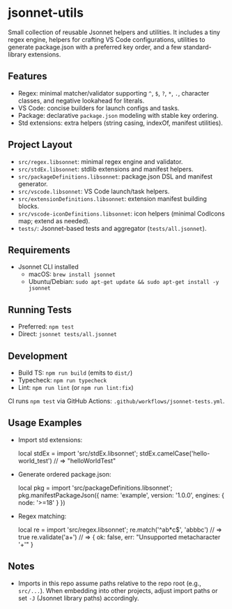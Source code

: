 jsonnet-utils
=============

Small collection of reusable Jsonnet helpers and utilities. It includes a tiny regex engine, helpers for crafting VS Code configurations, utilities to generate package.json with a preferred key order, and a few standard-library extensions.

Features
--------
- Regex: minimal matcher/validator supporting `^`, `$`, `?`, `*`, `.`, character classes, and negative lookahead for literals.
- VS Code: concise builders for launch configs and tasks.
- Package: declarative `package.json` modeling with stable key ordering.
- Std extensions: extra helpers (string casing, indexOf, manifest utilities).

Project Layout
--------------
- `src/regex.libsonnet`: minimal regex engine and validator.
- `src/stdEx.libsonnet`: stdlib extensions and manifest helpers.
- `src/packageDefinitions.libsonnet`: package.json DSL and manifest generator.
- `src/vscode.libsonnet`: VS Code launch/task helpers.
- `src/extensionDefinitions.libsonnet`: extension manifest building blocks.
- `src/vscode-iconDefinitions.libsonnet`: icon helpers (minimal CodIcons map; extend as needed).
- `tests/`: Jsonnet-based tests and aggregator (`tests/all.jsonnet`).

Requirements
------------
- Jsonnet CLI installed
  - macOS: `brew install jsonnet`
  - Ubuntu/Debian: `sudo apt-get update && sudo apt-get install -y jsonnet`

Running Tests
-------------
- Preferred: `npm test`
- Direct: `jsonnet tests/all.jsonnet`

Development
-----------
- Build TS: `npm run build` (emits to `dist/`)
- Typecheck: `npm run typecheck`
- Lint: `npm run lint` (or `npm run lint:fix`)

CI runs `npm test` via GitHub Actions: `.github/workflows/jsonnet-tests.yml`.

Usage Examples
--------------
- Import std extensions:

  local stdEx = import 'src/stdEx.libsonnet';
  stdEx.camelCase('hello-world_test')  // => "helloWorldTest"

- Generate ordered package.json:

  local pkg = import 'src/packageDefinitions.libsonnet';
  pkg.manifestPackageJson({ name: 'example', version: '1.0.0', engines: { node: '>=18' } })

- Regex matching:

  local re = import 'src/regex.libsonnet';
  re.match('^ab*c$', 'abbbc')  // => true
  re.validate('a+')             // => { ok: false, err: "Unsupported metacharacter '+'" }

Notes
-----
- Imports in this repo assume paths relative to the repo root (e.g., `src/...`). When embedding into other projects, adjust import paths or set `-J` (Jsonnet library paths) accordingly.
